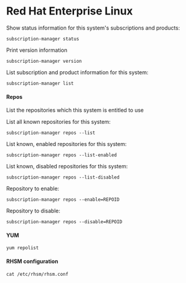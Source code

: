 # Red Hat Enterprise Linux

Show status information for this system's subscriptions and products:
```
subscription-manager status
```

Print version information
```
subscription-manager version
```

List subscription and product information for this system:
```
subscription-manager list
```

#### Repos
List the repositories which this system is entitled to use

List all known repositories for this system:
```
subscription-manager repos --list
```
List known, enabled repositories for this system:
```
subscription-manager repos --list-enabled
```
List known, disabled repositories for this system:
```
subscription-manager repos --list-disabled
```
Repository to enable:
```
subscription-manager repos --enable=REPOID
```
Repository to disable:
```
subscription-manager repos --disable=REPOID
```

#### YUM
```
yum repolist
```
#### RHSM configuration
```
cat /etc/rhsm/rhsm.conf
```

